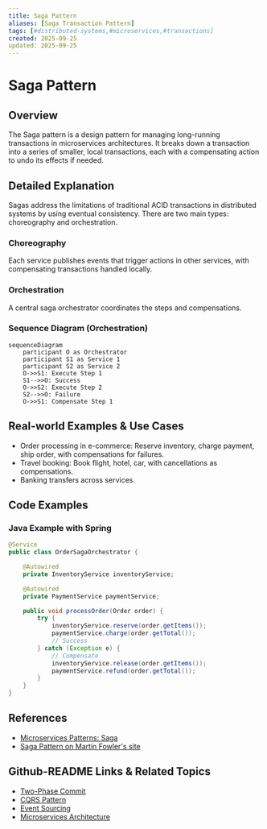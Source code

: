 ```yaml
---
title: Saga Pattern
aliases: [Saga Transaction Pattern]
tags: [#distributed-systems,#microservices,#transactions]
created: 2025-09-25
updated: 2025-09-25
---
```


# Saga Pattern

## Overview

The Saga pattern is a design pattern for managing long-running transactions in microservices architectures. It breaks down a transaction into a series of smaller, local transactions, each with a compensating action to undo its effects if needed.

## Detailed Explanation

Sagas address the limitations of traditional ACID transactions in distributed systems by using eventual consistency. There are two main types: choreography and orchestration.

### Choreography
Each service publishes events that trigger actions in other services, with compensating transactions handled locally.

### Orchestration
A central saga orchestrator coordinates the steps and compensations.

### Sequence Diagram (Orchestration)

```mermaid
sequenceDiagram
    participant O as Orchestrator
    participant S1 as Service 1
    participant S2 as Service 2
    O->>S1: Execute Step 1
    S1-->>O: Success
    O->>S2: Execute Step 2
    S2-->>O: Failure
    O->>S1: Compensate Step 1
```

## Real-world Examples & Use Cases

- Order processing in e-commerce: Reserve inventory, charge payment, ship order, with compensations for failures.
- Travel booking: Book flight, hotel, car, with cancellations as compensations.
- Banking transfers across services.

## Code Examples

### Java Example with Spring

```java
@Service
public class OrderSagaOrchestrator {

    @Autowired
    private InventoryService inventoryService;

    @Autowired
    private PaymentService paymentService;

    public void processOrder(Order order) {
        try {
            inventoryService.reserve(order.getItems());
            paymentService.charge(order.getTotal());
            // Success
        } catch (Exception e) {
            // Compensate
            inventoryService.release(order.getItems());
            paymentService.refund(order.getTotal());
        }
    }
}
```

## References

- [Microservices Patterns: Saga](https://microservices.io/patterns/data/saga.html)
- [Saga Pattern on Martin Fowler's site](https://martinfowler.com/bliki/Saga.html)

## Github-README Links & Related Topics

- [Two-Phase Commit](../two-phase-commit/README.md)
- [CQRS Pattern](../cqrs-pattern/README.md)
- [Event Sourcing](../event-sourcing/README.md)
- [Microservices Architecture](../microservices-architecture/README.md)